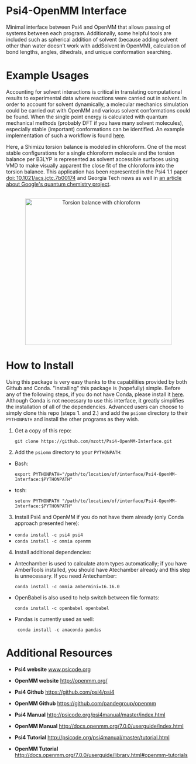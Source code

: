Psi4-OpenMM Interface
=====================
Minimal interface between Psi4 and OpenMM that allows passing of systems between each program. Additionally, some helpful tools are included such as spherical addition of solvent (because adding solvent other than water doesn't work with addSolvent in OpenMM), calculation of bond lengths, angles, dihedrals, and unique conformation searching. 

Example Usages
==============
Accounting for solvent interactions is critical in translating computational results to experimental data where reactions were carried out in solvent. In order to account for solvent dynamically, a molecular mechanics simulation could be carried out with OpenMM and various solvent conformations could be found. When the single point energy is calculated with quantum mechanical methods (probably DFT if you have many solvent molecules), especially stable (important) conformations can be identified. An example implementation of such a workflow is found [here](https://github.com/mzott/Psi4-OpenMM-Interface/blob/master/tests/workflow_model.py). 

Here, a Shimizu torsion balance is modeled in chloroform. One of the most stable configurations for a single chloroform molecule and the torsion balance per B3LYP is represented as solvent accessible surfaces using VMD to make visually apparent the close fit of the chloroform into the torsion balance. This application has been represented in the Psi4 1.1 paper [doi: 10.1021/acs.jctc.7b00174](http://dx.doi.org/10.1021/acs.jctc.7b00174) and Georgia Tech news as well in [an article about Google's quantum chemistry project](https://www.cos.gatech.edu/hg/item/598564 "GT CoS News").

<p align="center">

<br>
<img src="https://github.com/mzott/Psi4-OpenMM-Interface/blob/master/media/open_1_minE_surface.png" alt="Torsion balance with chloroform" height=400> <br>
</p>

How to Install
==============
Using this package is very easy thanks to the capabilities provided by both Github and Conda. "Installing" this package is (hopefully) simple. Before any of the following steps, if you do not have Conda, please install it [here](https://www.anaconda.com/download/ "Conda"). Although Conda is not necessary to use this interface, it greatly simplifies the installation of all of the dependencies. Advanced users can choose to simply clone this repo (steps 1. and 2.) and add the ` psiomm ` directory to their ` PYTHONPATH ` and install the other programs as they wish.

1. Get a copy of this repo: 

    ` git clone https://github.com/mzott/Psi4-OpenMM-Interface.git `

2. Add the ` psiomm ` directory to your ` PYTHONPATH `:
* Bash: 

    ` export PYTHONPATH="/path/to/location/of/interface/Psi4-OpenMM-Interface:$PYTHONPATH" `
* tcsh: 

    ` setenv PYTHONPATH "/path/to/location/of/interface/Psi4-OpenMM-Interface:$PYTHONPATH" `
 
3. Install Psi4 and OpenMM if you do not have them already (only Conda approach presented here):
* ` conda install -c psi4 psi4 `
* ` conda install -c omnia openmm `

4. Install additional dependencies:
* Antechamber is used to calculate atom types automatically; if you have AmberTools installed, you should have Atechamber already and this step is unnecessary. If you need Antechamber:

    ` conda install -c omnia ambermini=16.16.0 `
* OpenBabel is also used to help switch between file formats:

    ` conda install -c openbabel openbabel `
* Pandas is currently used as well:

    `  conda install -c anaconda pandas `

Additional Resources
====================
* **Psi4 website**  www.psicode.org

* **OpenMM website** http://openmm.org/

* **Psi4 Github** https://github.com/psi4/psi4 

* **OpenMM Github** https://github.com/pandegroup/openmm

* **Psi4 Manual**  http://psicode.org/psi4manual/master/index.html

* **OpenMM Manual** http://docs.openmm.org/7.0.0/userguide/index.html

* **Psi4 Tutorial** http://psicode.org/psi4manual/master/tutorial.html

* **OpenMM Tutorial** http://docs.openmm.org/7.0.0/userguide/library.html#openmm-tutorials
